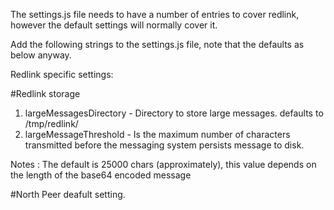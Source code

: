 The settings.js file needs to have a number of entries to cover redlink, however the default settings will normally cover it.

Add the following strings to the settings.js file, note that the defaults as below anyway.

Redlink specific settings:

#Redlink storage 
 1. largeMessagesDirectory - Directory to store large messages. defaults to /tmp/redlink/
 2. largeMessageThreshold  - Is the maximum number of characters transmitted before the messaging system persists message to disk. 

Notes : The default is 25000 chars (approximately), this value depends on the length of the base64 encoded message

#North Peer deafult setting.



 
 
